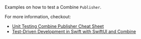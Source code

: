 Examples on how to test a Combine `Publisher`.

For more information, checkout:

- [Unit Testing Combine Publisher Cheat Sheet](https://mokacoding.com/blog/testing-combine-publisher-cheatsheet/)
- [Test-Driven Development in Swift with SwiftUI and Combine](https://bit.ly/tdd-in-swift)

